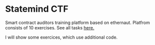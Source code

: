 # Statemind CTF
Smart contract auditors training platform based on ethernaut. Platfrom consists of 10 exercises. See all tasks [here.](https://sme-d-02.statemind.io/) 

I will show some exercices, which use additional code.  
